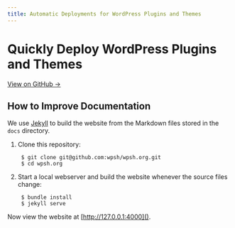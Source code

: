 ```yaml
---
title: Automatic Deployments for WordPress Plugins and Themes
---
```


# Quickly Deploy WordPress Plugins and Themes

[View on GitHub →](https://github.com/wpsh/wpsh)


## How to Improve Documentation

We use [Jekyll](https://jekyllrb.com) to build the website from the Markdown files stored in the `docs` directory.

1. Clone this repository:

		$ git clone git@github.com:wpsh/wpsh.org.git
		$ cd wpsh.org

2. Start a local webserver and build the website whenever the source files change:

		$ bundle install
		$ jekyll serve

Now view the website at [http://127.0.0.1:4000]().
